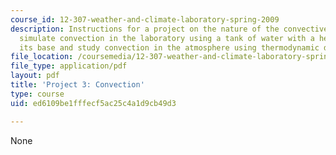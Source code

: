 ```yaml
---
course_id: 12-307-weather-and-climate-laboratory-spring-2009
description: Instructions for a project on the nature of the convective process. Students
  simulate convection in the laboratory using a tank of water with a heating pad at
  its base and study convection in the atmosphere using thermodynamic diagrams.
file_location: /coursemedia/12-307-weather-and-climate-laboratory-spring-2009/ed6109be1fffecf5ac25c4a1d9cb49d3_project3.pdf
file_type: application/pdf
layout: pdf
title: 'Project 3: Convection'
type: course
uid: ed6109be1fffecf5ac25c4a1d9cb49d3

---
```

None